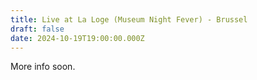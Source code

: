 ```yaml
---
title: Live at La Loge (Museum Night Fever) - Brussel
draft: false
date: 2024-10-19T19:00:00.000Z
---
```

M﻿ore info soon.
